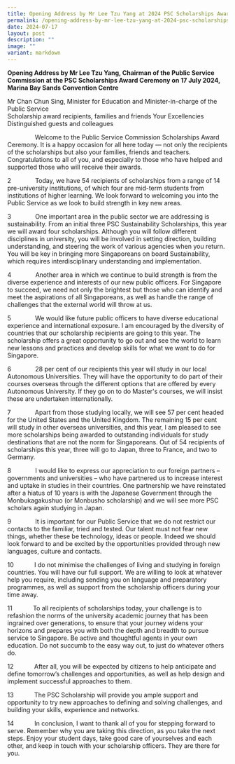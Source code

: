 ```yaml
---
title: Opening Address by Mr Lee Tzu Yang at 2024 PSC Scholarships Award Ceremony
permalink: /opening-address-by-mr-lee-tzu-yang-at-2024-psc-scholarships-award-ceremony/
date: 2024-07-17
layout: post
description: ""
image: ""
variant: markdown
---
```

**Opening Address by Mr Lee Tzu Yang, Chairman of the Public Service Commission at the PSC Scholarships Award Ceremony on 17 July 2024, Marina Bay Sands Convention Centre**


Mr Chan Chun Sing, Minister for Education and Minister-in-charge of the Public Service
<br>Scholarship award recipients, families and friends
Your Excellencies
<br>Distinguished guests and colleagues <br>

&nbsp;&nbsp;&nbsp;&nbsp;&nbsp;&nbsp;&nbsp;&nbsp;&nbsp;&nbsp;&nbsp;&nbsp;&nbsp;&nbsp;&nbsp; Welcome to the Public Service Commission Scholarships Award Ceremony. It is a happy occasion for all here today — not only the recipients of the scholarships but also your families, friends and teachers. Congratulations to all of you, and especially to those who have helped and supported those who will receive their awards.

2&nbsp;&nbsp;&nbsp;&nbsp;&nbsp;&nbsp;&nbsp;&nbsp;&nbsp;&nbsp;&nbsp;&nbsp;&nbsp; Today, we have 54 recipients of scholarships from a range of 14 pre-university institutions, of which four are mid-term students from institutions of higher learning. We look forward to welcoming you into the Public Service as we look to build strength in key new areas.

3&nbsp;&nbsp;&nbsp;&nbsp;&nbsp;&nbsp;&nbsp;&nbsp;&nbsp;&nbsp;&nbsp;&nbsp;&nbsp; One important area in the public sector we are addressing is sustainability. From an initial three PSC Sustainability Scholarships, this year we will award four scholarships. Although you will follow different disciplines in university, you will be involved in setting direction, building understanding, and steering the work of various agencies when you return. You will be key in bringing more Singaporeans on board Sustainability, which requires interdisciplinary understanding and implementation.

4&nbsp;&nbsp;&nbsp;&nbsp;&nbsp;&nbsp;&nbsp;&nbsp;&nbsp;&nbsp;&nbsp;&nbsp;&nbsp; Another area in which we continue to build strength is from the diverse experience and interests of our new public officers. For Singapore to succeed, we need not only the brightest but those who can identify and meet the aspirations of all Singaporeans, as well as handle the range of challenges that the external world will throw at us.

5&nbsp;&nbsp;&nbsp;&nbsp;&nbsp;&nbsp;&nbsp;&nbsp;&nbsp;&nbsp;&nbsp;&nbsp;&nbsp; We would like future public officers to have diverse educational experience and international exposure. I am encouraged by the diversity of countries that our scholarship recipients are going to this year. The scholarship offers a great opportunity to go out and see the world to learn new lessons and practices and develop skills for what we want to do for Singapore.&nbsp;

6&nbsp;&nbsp;&nbsp;&nbsp;&nbsp;&nbsp;&nbsp;&nbsp;&nbsp;&nbsp;&nbsp;&nbsp;&nbsp; 28 per cent of our recipients this year will study in our local Autonomous Universities. They will have the opportunity to do part of their courses overseas through the different options that are offered by every Autonomous University. If they go on to do Master's courses, we will insist these are undertaken internationally.

7&nbsp;&nbsp;&nbsp;&nbsp;&nbsp;&nbsp;&nbsp;&nbsp;&nbsp;&nbsp;&nbsp;&nbsp;&nbsp; Apart from those studying locally, we will see 57 per cent headed for the United States and the United Kingdom. The remaining 15 per cent will study in other overseas universities, and this year, I am pleased to see more scholarships being awarded to outstanding individuals for study destinations that are not the norm for Singaporeans. Out of 54 recipients of scholarships this year, three will go to Japan, three to France, and two to Germany.

8&nbsp;&nbsp;&nbsp;&nbsp;&nbsp;&nbsp;&nbsp;&nbsp;&nbsp;&nbsp;&nbsp;&nbsp;&nbsp; I would like to express our appreciation to our foreign partners – governments and universities – who have partnered us to increase interest and uptake in studies in their countries. One partnership we have reinstated after a hiatus of 10 years is with the Japanese Government through the Monbukagakushuo (or Monbusho scholarship) and we will see more PSC scholars again studying in Japan.

9&nbsp;&nbsp;&nbsp;&nbsp;&nbsp;&nbsp;&nbsp;&nbsp;&nbsp;&nbsp;&nbsp;&nbsp;&nbsp; It is important for our Public Service that we do not restrict our contacts to the familiar, tried and tested. Our talent must not fear new things, whether these be technology, ideas or people. Indeed we should look forward to and be excited by the opportunities provided through new languages, culture and contacts.

10&nbsp;&nbsp;&nbsp;&nbsp;&nbsp;&nbsp;&nbsp;&nbsp;&nbsp;&nbsp;&nbsp; I do not minimise the challenges of living and studying in foreign countries. You will have our full support. We are willing to look at whatever help you require, including sending you on language and preparatory programmes, as well as support from the scholarship officers during your time away.&nbsp;&nbsp;&nbsp;&nbsp;&nbsp;

11&nbsp;&nbsp;&nbsp;&nbsp;&nbsp;&nbsp;&nbsp;&nbsp;&nbsp;&nbsp;&nbsp; To all recipients of scholarships today, your challenge is to refashion the norms of the university academic journey that has been ingrained over generations, to ensure that your journey widens your horizons and prepares you with both the depth and breadth to pursue service to Singapore. Be active and thoughtful agents in your own education. Do not succumb to the easy way out, to just do whatever others do.

12&nbsp;&nbsp;&nbsp;&nbsp;&nbsp;&nbsp;&nbsp;&nbsp;&nbsp;&nbsp;&nbsp; After all, you will be expected by citizens to help anticipate and define tomorrow’s challenges and opportunities, as well as help design and implement successful approaches to them.

13&nbsp;&nbsp;&nbsp;&nbsp;&nbsp;&nbsp;&nbsp;&nbsp;&nbsp;&nbsp;&nbsp; The PSC Scholarship will provide you ample support and opportunity to try new approaches to defining and solving challenges, and building your skills, experience and networks.

14&nbsp;&nbsp;&nbsp;&nbsp;&nbsp;&nbsp;&nbsp;&nbsp;&nbsp;&nbsp;&nbsp; In conclusion, I want to thank all of you for stepping forward to serve. Remember why you are taking this direction, as you take the next steps. Enjoy your student days, take good care of yourselves and each other, and keep in touch with your scholarship officers. They are there for you.